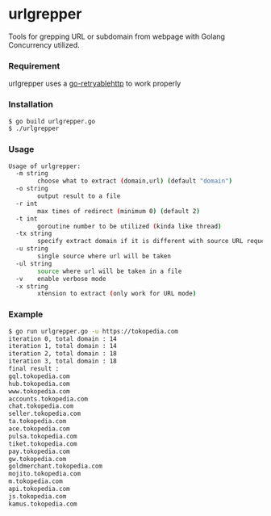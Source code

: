 # urlgrepper


Tools for grepping URL or subdomain from webpage with Golang Concurrency utilized. 


### Requirement

urlgrepper uses a [go-retryablehttp](github.com/hashicorp/go-retryablehttp") to work properly

### Installation

```sh
$ go build urlgrepper.go
$ ./urlgrepper
```



### Usage

```sh
Usage of urlgrepper:
  -m string
        choose what to extract (domain,url) (default "domain")
  -o string
        output result to a file
  -r int
        max times of redirect (minimum 0) (default 2)
  -t int
        goroutine number to be utilized (kinda like thread)
  -tx string
        specify extract domain if it is different with source URL requested
  -u string
        single source where url will be taken
  -ul string
        source where url will be taken in a file
  -v    enable verbose mode
  -x string
        xtension to extract (only work for URL mode)


```



### Example
```sh
$ go run urlgrepper.go -u https://tokopedia.com
iteration 0, total domain : 14
iteration 1, total domain : 14
iteration 2, total domain : 18
iteration 3, total domain : 18
final result :
gql.tokopedia.com
hub.tokopedia.com
www.tokopedia.com
accounts.tokopedia.com
chat.tokopedia.com
seller.tokopedia.com
ta.tokopedia.com
ace.tokopedia.com
pulsa.tokopedia.com
tiket.tokopedia.com
pay.tokopedia.com
gw.tokopedia.com
goldmerchant.tokopedia.com
mojito.tokopedia.com
m.tokopedia.com
api.tokopedia.com
js.tokopedia.com
kamus.tokopedia.com

```

